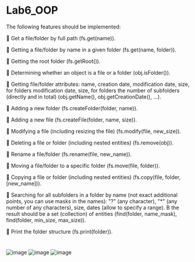 # Lab6_OOP
The following features should be implemented:

 Get a file/folder by full path (fs.get(name)).

 Getting a file/folder by name in a given folder (fs.get(name, folder)).

 Getting the root folder (fs.getRoot()).

 Determining whether an object is a file or a folder (obj.isFolder()).

 Getting file/folder attributes: name, creation date, modification date, size, for folders
modification date, size, for folders the number of subfolders
(directly and in total) (obj.getName(), obj.getCreationDate(), ...).

 Adding a new folder (fs.createFolder(folder, name)).

 Adding a new file (fs.createFile(folder, name, size)).

 Modifying a file (including resizing the file)
(fs.modify(file, new_size)).

 Deleting a file or folder (including nested entities)
(fs.remove(obj)).

 Rename a file/folder (fs.rename(file, new_name)).

 Moving a file/folder to a specific folder (fs.move(file, folder)).

 Copying a file or folder (including nested entities)
(fs.copy(file, folder, [new_name])).

 Searching for all subfolders in a folder by name (not exact
additional points, you can use masks in the
names): "?" (any character), "*" (any number of any
characters), size, dates (allow to specify a range). В
the result should be a set (collection) of entities (find(folder,
name_mask), find(folder, min_size, max_size)).

 Print the folder structure (fs.print(folder)).
#
![image](https://github.com/Dan-live/Lab6_OOP/assets/109356212/b1d200f8-8ba5-4985-b915-5ede44b4d674)
![image](https://github.com/Dan-live/Lab6_OOP/assets/109356212/ec35ec13-e343-4b6d-851c-3659f8c3109f)
![image](https://github.com/Dan-live/Lab6_OOP/assets/109356212/bdc85c63-3da2-4b68-80ae-3758b968f622)
